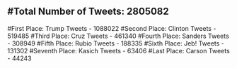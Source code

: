 #Total Number of Tweets: 2805082 
---
#First Place: Trump Tweets - 1088022
#Second Place: Clinton Tweets - 519485
#Third Place: Cruz Tweets - 461340
#Fourth Place: Sanders Tweets - 308949
#Fifth Place: Rubio Tweets - 188335
#Sixth Place: Jeb! Tweets - 131302
#Seventh Place: Kasich Tweets - 63406
#Last Place: Carson Tweets - 44243
